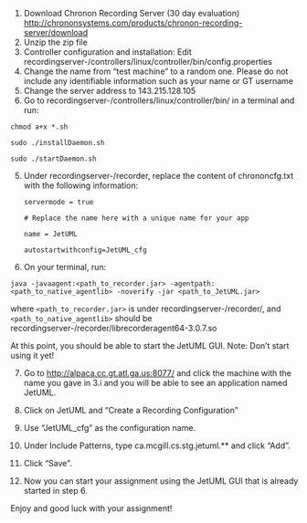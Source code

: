 1. Download Chronon Recording Server (30 day evaluation)
http://chrononsystems.com/products/chronon-recording-server/download
2. Unzip the zip file
3. Controller configuration and installation:
Edit recordingserver-<version>/controllers/linux/controller/bin/config.properties
  1. Change the name from “test machine” to a random one. Please do not include any identifiable information such as your name or GT username
  2. Change the server address to 143.215.128.105
4. Go to recordingserver-<version>/controllers/linux/controller/bin/ in a terminal and run:

  `chmod a+x *.sh`

  `sudo ./installDaemon.sh`
  
  `sudo ./startDaemon.sh`
  
5. Under recordingserver-<version>/recorder, replace the content of chrononcfg.txt with the following information:

	`servermode = true`

	`# Replace the name here with a unique name for your app`
	
	`name = JetUML`

	`autostartwithconfig=JetUML_cfg`

6. On your terminal, run:

 `java -javaagent:<path_to_recorder.jar> -agentpath:<path_to_native_agentlib> -noverify -jar <path_to_JetUML.jar>`

  where `<path_to_recorder.jar>` is under recordingserver-<version>/recorder/, and 
	`<path_to_native_agentlib>` should be recordingserver-<version>/recorder/librecorderagent64-3.0.7.so
	
  At this point, you should be able to start the JetUML GUI. Note: Don’t start using it yet!

7. Go to http://alpaca.cc.gt.atl.ga.us:8077/ and click the machine with the name you gave in 3.i and you will be able to see an application named JetUML.

8. Click on JetUML and “Create a Recording Configuration”

9. Use “JetUML_cfg” as the configuration name.

10. Under Include Patterns, type ca.mcgill.cs.stg.jetuml.** and click “Add”.

11. Click “Save”.

12. Now you can start your assignment using the JetUML GUI that is already started in step 6.

Enjoy and good luck with your assignment!
